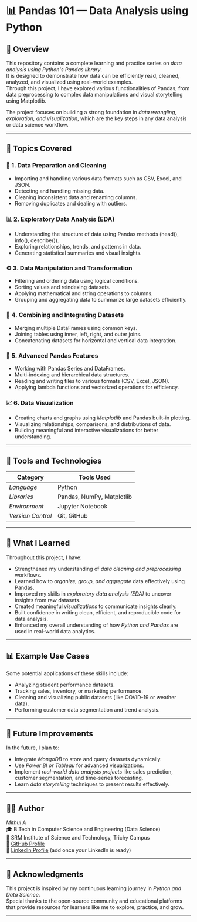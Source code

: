 # 📊 Pandas 101 — Data Analysis using Python

## 📘 Overview
This repository contains a complete learning and practice series on *data analysis using Python's Pandas library*.  
It is designed to demonstrate how data can be efficiently read, cleaned, analyzed, and visualized using real-world examples.  
Through this project, I have explored various functionalities of Pandas, from data preprocessing to complex data manipulations and visual storytelling using Matplotlib.  

The project focuses on building a strong foundation in *data wrangling, exploration, and visualization*, which are the key steps in any data analysis or data science workflow.

---

## 🧠 Topics Covered

### 📂 1. Data Preparation and Cleaning
- Importing and handling various data formats such as CSV, Excel, and JSON.  
- Detecting and handling missing data.  
- Cleaning inconsistent data and renaming columns.  
- Removing duplicates and dealing with outliers.

### 📊 2. Exploratory Data Analysis (EDA)
- Understanding the structure of data using Pandas methods (head(), info(), describe()).  
- Exploring relationships, trends, and patterns in data.  
- Generating statistical summaries and visual insights.  

### ⚙ 3. Data Manipulation and Transformation
- Filtering and ordering data using logical conditions.  
- Sorting values and reindexing datasets.  
- Applying mathematical and string operations to columns.  
- Grouping and aggregating data to summarize large datasets efficiently.  

### 🔄 4. Combining and Integrating Datasets
- Merging multiple DataFrames using common keys.  
- Joining tables using inner, left, right, and outer joins.  
- Concatenating datasets for horizontal and vertical data integration.  

### 🧩 5. Advanced Pandas Features
- Working with Pandas Series and DataFrames.  
- Multi-indexing and hierarchical data structures.  
- Reading and writing files to various formats (CSV, Excel, JSON).  
- Applying lambda functions and vectorized operations for efficiency.

### 📈 6. Data Visualization
- Creating charts and graphs using *Matplotlib* and Pandas built-in plotting.  
- Visualizing relationships, comparisons, and distributions of data.  
- Building meaningful and interactive visualizations for better understanding.  

---

## 🧰 Tools and Technologies

| Category | Tools Used |
|-----------|-------------|
| *Language* | Python |
| *Libraries* | Pandas, NumPy, Matplotlib |
| *Environment* | Jupyter Notebook |
| *Version Control* | Git, GitHub |

---

## 🚀 What I Learned

Throughout this project, I have:
- Strengthened my understanding of *data cleaning and preprocessing* workflows.  
- Learned how to *organize, group, and aggregate* data effectively using Pandas.  
- Improved my skills in *exploratory data analysis (EDA)* to uncover insights from raw datasets.  
- Created meaningful *visualizations* to communicate insights clearly.  
- Built confidence in writing clean, efficient, and reproducible code for data analysis.  
- Enhanced my overall understanding of how *Python and Pandas* are used in real-world data analytics.  

---

## 📊 Example Use Cases
Some potential applications of these skills include:
- Analyzing student performance datasets.  
- Tracking sales, inventory, or marketing performance.  
- Cleaning and visualizing public datasets (like COVID-19 or weather data).  
- Performing customer data segmentation and trend analysis.  

---
## 🧩 Future Improvements
In the future, I plan to:
- Integrate *MongoDB* to store and query datasets dynamically.  
- Use *Power BI or Tableau* for advanced visualizations.  
- Implement *real-world data analysis projects* like sales prediction, customer segmentation, and time-series forecasting.  
- Learn *data storytelling* techniques to present results effectively.  

---

## 👨‍💻 Author

*Mithul A*  
🎓 B.Tech in Computer Science and Engineering (Data Science)  
📍 SRM Institute of Science and Technology, Trichy Campus  
🔗 [GitHub Profile](https://github.com/Mithul1407)  
💼 [LinkedIn Profile](#) (add once your LinkedIn is ready)

---

## 🌟 Acknowledgments
This project is inspired by my continuous learning journey in *Python and Data Science*.  
Special thanks to the open-source community and educational platforms that provide resources for learners like me to explore, practice, and grow.

---
